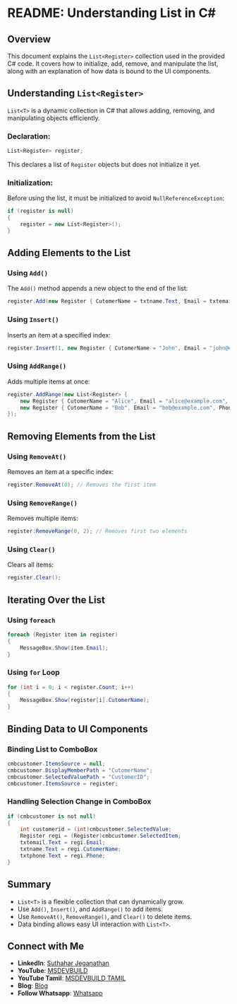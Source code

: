 # README: Understanding List<Register> in C#

## Overview
This document explains the `List<Register>` collection used in the provided C# code. It covers how to initialize, add, remove, and manipulate the list, along with an explanation of how data is bound to the UI components.

## Understanding `List<Register>`
`List<T>` is a dynamic collection in C# that allows adding, removing, and manipulating objects efficiently.

### Declaration:
```csharp
List<Register> register;
```
This declares a list of `Register` objects but does not initialize it yet.

### Initialization:
Before using the list, it must be initialized to avoid `NullReferenceException`:
```csharp
if (register is null)
{
    register = new List<Register>();
}
```

## Adding Elements to the List
### Using `Add()`
The `Add()` method appends a new object to the end of the list:
```csharp
register.Add(new Register { CutomerName = txtname.Text, Email = txtemail.Text, Phone = txtphone.Text, CustomerID = count });
```

### Using `Insert()`
Inserts an item at a specified index:
```csharp
register.Insert(1, new Register { CutomerName = "John", Email = "john@example.com", Phone = "12345" });
```

### Using `AddRange()`
Adds multiple items at once:
```csharp
register.AddRange(new List<Register> {
    new Register { CutomerName = "Alice", Email = "alice@example.com", Phone = "54321" },
    new Register { CutomerName = "Bob", Email = "bob@example.com", Phone = "67890" }
});
```

## Removing Elements from the List
### Using `RemoveAt()`
Removes an item at a specific index:
```csharp
register.RemoveAt(0); // Removes the first item
```

### Using `RemoveRange()`
Removes multiple items:
```csharp
register.RemoveRange(0, 2); // Removes first two elements
```

### Using `Clear()`
Clears all items:
```csharp
register.Clear();
```

## Iterating Over the List
### Using `foreach`
```csharp
foreach (Register item in register)
{
    MessageBox.Show(item.Email);
}
```

### Using `for` Loop
```csharp
for (int i = 0; i < register.Count; i++)
{
    MessageBox.Show(register[i].CutomerName);
}
```

## Binding Data to UI Components
### Binding List to ComboBox
```csharp
cmbcustomer.ItemsSource = null;
cmbcustomer.DisplayMemberPath = "CutomerName";
cmbcustomer.SelectedValuePath = "CustomerID";
cmbcustomer.ItemsSource = register;
```

### Handling Selection Change in ComboBox
```csharp
if (cmbcustomer is not null)
{
    int customerid = (int)cmbcustomer.SelectedValue;
    Register regi = (Register)cmbcustomer.SelectedItem;
    txtemail.Text = regi.Email;
    txtname.Text = regi.CutomerName;
    txtphone.Text = regi.Phone;
}
```

## Summary
- `List<T>` is a flexible collection that can dynamically grow.
- Use `Add()`, `Insert()`, and `AddRange()` to add items.
- Use `RemoveAt()`, `RemoveRange()`, and `Clear()` to delete items.
- Data binding allows easy UI interaction with `List<T>`.

 ## Connect with Me
- **LinkedIn**: [Suthahar Jeganathan](https://www.linkedin.com/in/jssuthahar/)
- **YouTube**: [MSDEVBUILD](https://www.youtube.com/@MSDEVBUILD)
- **YouTube Tamil**: [MSDEVBUILD TAMIL](https://www.youtube.com/@MSDEVBUILDTamil)
- **Blog**: [Blog](https://www.msdevbuild.com/)
- **Follow Whatsapp**: [Whatsapp](https://www.whatsapp.com/channel/0029Va5j2rHEFeXcTlUhQB0J)

